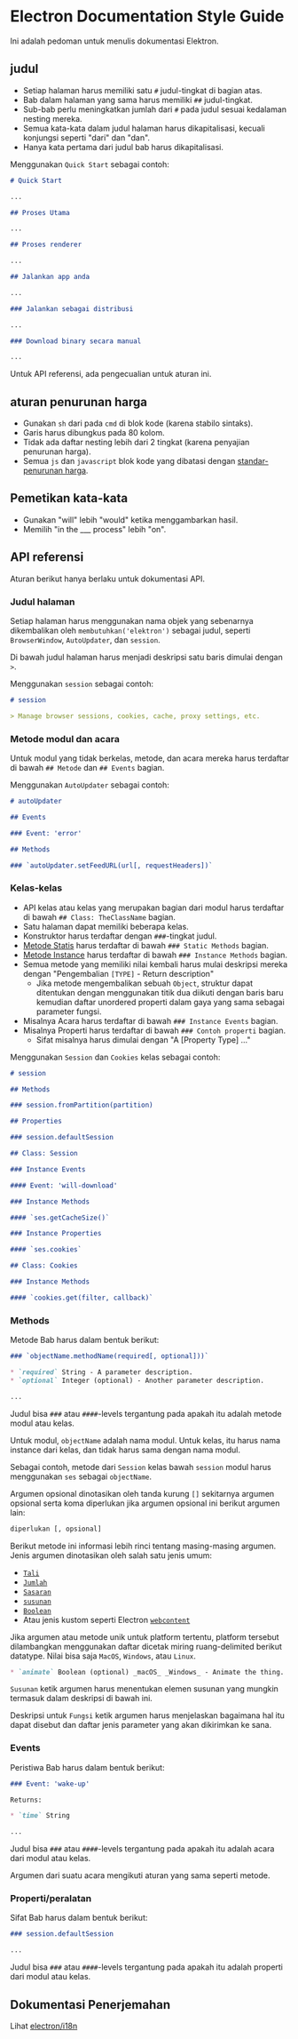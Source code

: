 # Electron Documentation Style Guide

Ini adalah pedoman untuk menulis dokumentasi Elektron.

## judul

* Setiap halaman harus memiliki satu ` # ` judul-tingkat di bagian atas.
* Bab dalam halaman yang sama harus memiliki ` ## ` judul-tingkat.
* Sub-bab perlu meningkatkan jumlah dari `#` pada judul sesuai kedalaman nesting mereka.
* Semua kata-kata dalam judul halaman harus dikapitalisasi, kecuali konjungsi seperti "dari" dan "dan".
* Hanya kata pertama dari judul bab harus dikapitalisasi.

Menggunakan `Quick Start` sebagai contoh:

```markdown
# Quick Start

...

## Proses Utama

...

## Proses renderer

...

## Jalankan app anda

...

### Jalankan sebagai distribusi

...

### Download binary secara manual

...
```

Untuk API referensi, ada pengecualian untuk aturan ini.

## aturan penurunan harga

* Gunakan `sh` dari pada `cmd` di blok kode (karena stabilo sintaks).
* Garis harus dibungkus pada 80 kolom.
* Tidak ada daftar nesting lebih dari 2 tingkat (karena penyajian penurunan harga).
* Semua `js` dan `javascript` blok kode yang dibatasi dengan [standar-penurunan harga](http://npm.im/standard-markdown).

## Pemetikan kata-kata

* Gunakan "will" lebih "would" ketika menggambarkan hasil.
* Memilih "in the ___ process" lebih "on".

## API referensi

Aturan berikut hanya berlaku untuk dokumentasi API.

### Judul halaman

Setiap halaman harus menggunakan nama objek yang sebenarnya dikembalikan oleh `membutuhkan('elektron')` sebagai judul, seperti `BrowserWindow`, `AutoUpdater`, dan `session`.

Di bawah judul halaman harus menjadi deskripsi satu baris dimulai dengan `>`.

Menggunakan `session` sebagai contoh:

```markdown
# session

> Manage browser sessions, cookies, cache, proxy settings, etc.
```

### Metode modul dan acara

Untuk modul yang tidak berkelas, metode, dan acara mereka harus terdaftar di bawah `## Metode` dan `## Events` bagian.

Menggunakan `AutoUpdater` sebagai contoh:

```markdown
# autoUpdater

## Events

### Event: 'error'

## Methods

### `autoUpdater.setFeedURL(url[, requestHeaders])`
```

### Kelas-kelas

* API kelas atau kelas yang merupakan bagian dari modul harus terdaftar di bawah `## Class: TheClassName` bagian.
* Satu halaman dapat memiliki beberapa kelas.
* Konstruktor harus terdaftar dengan `###`-tingkat judul.
* [Metode Statis](https://developer.mozilla.org/en-US/docs/Web/JavaScript/Reference/Classes/static) harus terdaftar di bawah `### Static Methods` bagian.
* [Metode Instance](https://developer.mozilla.org/en-US/docs/Web/JavaScript/Reference/Classes#Prototype_methods) harus terdaftar di bawah `### Instance Methods` bagian.
* Semua metode yang memiliki nilai kembali harus mulai deskripsi mereka dengan "Pengembalian `[TYPE]` - Return description" 
  * Jika metode mengembalikan sebuah `Object`, struktur dapat ditentukan dengan menggunakan titik dua diikuti dengan baris baru kemudian daftar unordered properti dalam gaya yang sama sebagai parameter fungsi.
* Misalnya Acara harus terdaftar di bawah `### Instance Events` bagian.
* Misalnya Properti harus terdaftar di bawah `### Contoh properti` bagian. 
  * Sifat misalnya harus dimulai dengan "A [Property Type] ..."

Menggunakan `Session` dan `Cookies` kelas sebagai contoh:

```markdown
# session

## Methods

### session.fromPartition(partition)

## Properties

### session.defaultSession

## Class: Session

### Instance Events

#### Event: 'will-download'

### Instance Methods

#### `ses.getCacheSize()`

### Instance Properties

#### `ses.cookies`

## Class: Cookies

### Instance Methods

#### `cookies.get(filter, callback)`
```

### Methods

Metode Bab harus dalam bentuk berikut:

```markdown
### `objectName.methodName(required[, optional]))`

* `required` String - A parameter description.
* `optional` Integer (optional) - Another parameter description.

...
```

Judul bisa `###` atau `####`-levels tergantung pada apakah itu adalah metode modul atau kelas.

Untuk modul, `objectName` adalah nama modul. Untuk kelas, itu harus nama instance dari kelas, dan tidak harus sama dengan nama modul.

Sebagai contoh, metode dari `Session` kelas bawah `session` modul harus menggunakan `ses` sebagai `objectName`.

Argumen opsional dinotasikan oleh tanda kurung `[]` sekitarnya argumen opsional serta koma diperlukan jika argumen opsional ini berikut argumen lain:

```sh
diperlukan [, opsional]
```

Berikut metode ini informasi lebih rinci tentang masing-masing argumen. Jenis argumen dinotasikan oleh salah satu jenis umum:

* [`Tali`](https://developer.mozilla.org/en-US/docs/Web/JavaScript/Reference/Global_Objects/String)
* [`Jumlah`](https://developer.mozilla.org/en-US/docs/Web/JavaScript/Reference/Global_Objects/Number)
* [`Sasaran`](https://developer.mozilla.org/en-US/docs/Web/JavaScript/Reference/Global_Objects/Object)
* [`susunan`](https://developer.mozilla.org/en-US/docs/Web/JavaScript/Reference/Global_Objects/Array)
* [`Boolean`](https://developer.mozilla.org/en-US/docs/Web/JavaScript/Reference/Global_Objects/Boolean)
* Atau jenis kustom seperti Electron [`webcontent`](api/web-contents.md)

Jika argumen atau metode unik untuk platform tertentu, platform tersebut dilambangkan menggunakan daftar dicetak miring ruang-delimited berikut datatype. Nilai bisa saja `MacOS`, `Windows`, atau `Linux`.

```markdown
* `animate` Boolean (optional) _macOS_ _Windows_ - Animate the thing.
```

`Susunan` ketik argumen harus menentukan elemen susunan yang mungkin termasuk dalam deskripsi di bawah ini.

Deskripsi untuk `Fungsi` ketik argumen harus menjelaskan bagaimana hal itu dapat disebut dan daftar jenis parameter yang akan dikirimkan ke sana.

### Events

Peristiwa Bab harus dalam bentuk berikut:

```markdown
### Event: 'wake-up'

Returns:

* `time` String

...
```

Judul bisa `###` atau `####`-levels tergantung pada apakah itu adalah acara dari modul atau kelas.

Argumen dari suatu acara mengikuti aturan yang sama seperti metode.

### Properti/peralatan

Sifat Bab harus dalam bentuk berikut:

```markdown
### session.defaultSession

...
```

Judul bisa `###` atau `####`-levels tergantung pada apakah itu adalah properti dari modul atau kelas.

## Dokumentasi Penerjemahan

Lihat [electron/i18n](https://github.com/electron/i18n#readme)